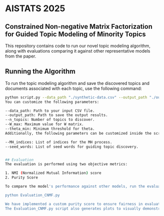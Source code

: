 # AISTATS 2025
## Constrained Non-negative Matrix Factorization for Guided Topic Modeling of Minority Topics 


This repository contains code to run our novel topic modeling algorithm, along with evaluations comparing it against other representative models from the paper.

## Running the Algorithm

To run the topic modeling algorithm and save the discovered topics and documents associated with each topic, use the following command:

```bash
python script.py --data_path "./synthetic-data.csv" --output_path "./output.txt" --n_topics 30 --W_max 1e-9 --theta_min 0.4
You can customize the following parameters:

--data_path: Path to your input CSV file.
--output_path: Path to save the output results.
--n_topics: Number of topics to discover.
--W_max: Maximum value for W matrix.
--theta_min: Minimum threshold for theta.
Additionally, the following parameters can be customized inside the script-run.py file:

--MH_indices: List of indices for the MH process.
--seed_words: List of seed words for guiding topic discovery.


## Evaluation
The evaluation is performed using two objective metrics:

1. NMI (Normalized Mutual Information) score
2. Purity Score

To compare the model's performance against other models, run the evaluation script:

python Evaluation_CNMF.py

We have implemented a custom purity score to ensure fairness in evaluation, particularly when dealing with imbalanced labels. The custom function excludes majority labels and focuses on minority predicted labels. The function is available in Evaluation_CNMF.py as purity_score_filtered. 
The Evaluation_CNMF.py script also generates plots to visually demonstrate model performance and comparisons across metrics.
